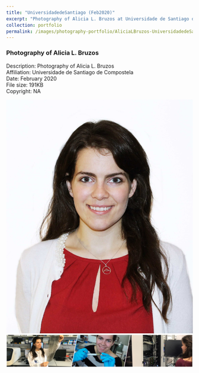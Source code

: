 ```yaml
---
title: "UniversidadedeSantiago (Feb2020)"
excerpt: "Photography of Alicia L. Bruzos at Universidade de Santiago de Compostela in February 2020 <br/><img src='/images/photography-portfolio/AliciaLBruzos-UniversidadedeSantiago-Feb2020.jpg'>"
collection: portfolio
permalink: /images/photography-portfolio/AliciaLBruzos-UniversidadedeSantiago-Feb2020
---
```


### Photography of Alicia L. Bruzos <br/>
Description: Photography of Alicia L. Bruzos <br/>
Affiliation: Universidade de Santiago de Compostela <br/>
Date: February 2020 <br/>
File size: 191KB <br/>
Copyright: NA <br/> 

<img src='images/photography-portfolio/AliciaLBruzos-UniversidadedeSantiago-Feb2020.jpg'>  

<img src='/images/TiraFotos_cientifica-col_AliciaLBruzos.png'>  
